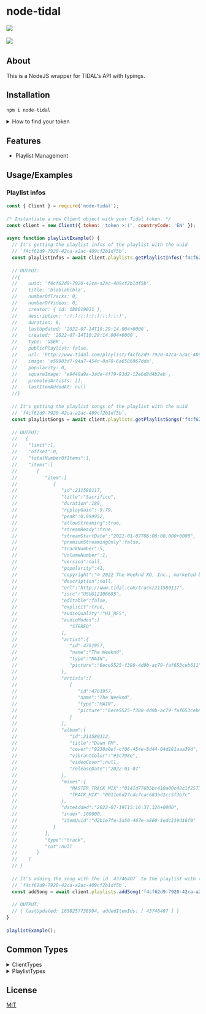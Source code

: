 # node-tidal

<div align="left">
  <p>
    <a href="https://github.com/Mawco/node-tidal"><img src="https://img.shields.io/endpoint.svg?url=https%3A%2F%2Factions-badge.atrox.dev%2FMawco%2Fnode-tidal%2Fbadge%3Fref%3Dmaster&style=for-the-badge" width="200" /></a>
  </p>
  <p>
    <a href="https://nodei.co/npm/node-tidal"><img src="https://nodei.co/npm/node-tidal.png" /></a>
  </p>
</div>

## About

This is a NodeJS wrapper for TIDAL's API with typings.

## Installation

```ts
npm i node-tidal
```

<details>
<summary>How to find your token</summary>

## How to find your token
**!!! TOKEN MAY CHANGE ONCE EVERY FEW DAYS !!!**
1. Go to [listen.tidal.com](https://listen.tidal.com) (make sure you're logged in 😐).
2. Open the devtools and go to network.
3. Click on `Fetch/XHR`.
4. Click any request and look for the `authorization` request header. ![authorization request header](./images/token.png)
</details>

## Features

- Playlist Management

## Usage/Examples

### Playlist infos

```javascript
const { Client } = require('node-tidal');

/* Instantiate a new Client object with your Tidal token. */
const client = new Client({ token: 'token >:(', countryCode: 'EN' });

async function playlistExample() {
  // It's getting the playlist infos of the playlist with the uuid
  // `f4cf62d9-7920-42ca-a2ac-409cf2b1df5b`.
  const playlistInfos = await client.playlists.getPlaylistInfos('f4cf62d9-7920-42ca-a2ac-409cf2b1df5b');

  // OUTPUT:
  //{
  //    uuid: 'f4cf62d9-7920-42ca-a2ac-409cf2b1df5b',
  //    title: 'blablablbla',
  //    numberOfTracks: 0,
  //    numberOfVideos: 0,
  //    creator: { id: 188019021 },
  //    description: ':):):):):):):):):):)',
  //    duration: 0,
  //    lastUpdated: '2022-07-14T10:29:14.004+0000',
  //    created: '2022-07-14T10:29:14.004+0000',
  //    type: 'USER',
  //    publicPlaylist: false,
  //    url: 'http://www.tidal.com/playlist/f4cf62d9-7920-42ca-a2ac-409cf2b1df5b',
  //    image: 'e59903d7-94a7-454c-8a78-6a6586967dda',
  //    popularity: 0,
  //    squareImage: 'e9448a9a-3ade-4f79-93d2-12e6d8d4b2eb',
  //    promotedArtists: [],
  //    lastItemAddedAt: null
  //}

  // It's getting the playlist songs of the playlist with the uuid
  // `f4cf62d9-7920-42ca-a2ac-409cf2b1df5b`.
  const playlistSongs = await client.playlists.getPlaylistSongs('f4cf62d9-7920-42ca-a2ac-409cf2b1df5b');

  // OUTPUT:
  //   {
  //    "limit":1,
  //    "offset":0,
  //    "totalNumberOfItems":1,
  //    "items":[
  //       {
  //          "item":[
  //             {
  //                "id":211580117,
  //                "title":"Sacrifice",
  //                "duration":189,
  //                "replayGain":-9.79,
  //                "peak":0.999952,
  //                "allowStreaming":true,
  //                "streamReady":true,
  //                "streamStartDate":"2022-01-07T06:00:00.000+0000",
  //                "premiumStreamingOnly":false,
  //                "trackNumber":5,
  //                "volumeNumber":1,
  //                "version":null,
  //                "popularity":41,
  //                "copyright":"℗ 2022 The Weeknd XO, Inc., marketed by Republic Records, a division of UMG Recordings, Inc.",
  //                "description":null,
  //                "url":"http://www.tidal.com/track/211580117",
  //                "isrc":"USUG12106685",
  //                "editable":false,
  //                "explicit":true,
  //                "audioQuality":"HI_RES",
  //                "audioModes":[
  //                   "STEREO"
  //                ],
  //                "artist":{
  //                   "id":4761957,
  //                   "name":"The Weeknd",
  //                   "type":"MAIN",
  //                   "picture":"6ece5525-f380-4d9b-ac79-faf653ceb611"
  //                },
  //                "artists":[
  //                   {
  //                      "id":4761957,
  //                      "name":"The Weeknd",
  //                      "type":"MAIN",
  //                      "picture":"6ece5525-f380-4d9b-ac79-faf653ceb611"
  //                   }
  //                ],
  //                "album":{
  //                   "id":211580112,
  //                   "title":"Dawn FM",
  //                   "cover":"9230a0ef-cf06-454e-8d44-04d181aaa39d",
  //                   "vibrantColor":"#3c798e",
  //                   "videoCover":null,
  //                   "releaseDate":"2022-01-07"
  //                },
  //                "mixes":{
  //                   "MASTER_TRACK_MIX":"0141d776b5bc410a00c48c1f25734e",
  //                   "TRACK_MIX":"0011e6d27cdc7cac683bd1cc5f3b7c"
  //                },
  //                "dateAdded":"2022-07-19T15:16:37.326+0000",
  //                "index":100000,
  //                "itemUuid":"d2b1e7fe-3a50-467e-a860-1edc319d16f0"
  //             }
  //          ],
  //          "type":"track",
  //          "cut":null
  //       }
  //    ]
  // }

  // It's adding the song with the id `43746407` to the playlist with the uuid
  // `f4cf62d9-7920-42ca-a2ac-409cf2b1df5b`.
  const addSong = await client.playlists.addSong('f4cf62d9-7920-42ca-a2ac-409cf2b1df5b', '43746407');

  // OUTPUT:
  // { lastUpdated: 1658257738994, addedItemIds: [ 43746407 ] }
}

playlistExample();
```

## Common Types

<details>
<summary>ClientTypes</summary>

```ts
export type Country =
  | 'FR'
  | 'BE'
  | 'EN'
  | 'BG'
  | 'DE'
  | 'DK'
  | 'ES'
  | 'HR'
  | 'IT'
  | 'NO'
  | 'PL'
  | 'PT'
  | 'SE'
  | 'SL'
  | 'SR'
  | 'TR';

export type Methods = 'GET' | 'POST' | 'DELETE' | 'PUT' | 'PATCH';

export interface ClientOptions {
  token: string;
  countryCode?: Country;
  debug?: boolean;
}

export interface RequestOptions {
  headers?: Record<string, string>;
  method?: Methods;
  params?: Record<string, any>;
  body?: Record<string, string | boolean | number | URLSearchParams | (string | boolean | number)[]>;
}
```

</details>

<details>
<summary>PlaylistTypes</summary>

```ts
export type OrderTypes = 'INDEX' | 'NAME' | 'ARTIST' | 'ALBUM' | 'DATE' | 'LENGTH';
export type OrderDirections = 'ASC' | 'DESC';
export type OnDupes = 'FAIL' | 'ADD';

export interface TidalPlaylist {
  uuid: string;
  title: string;
  numberOfTracks: number;
  numberOfVideos: number;
  creator: { id: number };
  description: string;
  duration: number;
  lastUpdated: string;
  created: string;
  type: string;
  publicPlaylist: boolean;
  url: string;
  image: string;
  popularity: number;
  squareImage: string;
  promotedArtists: string[];
  lastItemAddedAt: string;
}

export interface Artist {
  id: number;
  name: string;
  type: string;
  picture: string;
}

export interface Song {
  id: number;
  title: string;
  duration: number;
  replayGain: number;
  peak: number;
  allowStreaming: boolean;
  streamReady: boolean;
  streamStartDate: string;
  premiumStreamingOnly: boolean;
  trackNumber: number;
  volumeNumber: number;
  version: string | number | null;
  popularity: number;
  copyright: string;
  description: string | number | null;
  url: string;
  isrc: string;
  editable: boolean;
  explicit: boolean;
  audioQuality: string;
  audioModes: string[];
  artist: {
    id: number;
    name: string;
    type: string;
    picture: string;
  };
  artists: [Artist[]];
  album: {
    id: number;
    title: string;
    cover: string;
    vibrantColor: string;
    videoCover: string | number | null;
    releaseDate: string;
  };
  mixes: {
    MASTER_TRACK_MIX: string;
    TRACK_MIX: string;
  };
  dateAdded: string;
  index: number;
  itemUuid: string;
}

export interface TidalSong {
  limit: number;
  offset: number;
  totalNumberOfItems: number;
  items: [{ item: Song; type: string; cut: string | number | null }];
}

export interface AddedSong {
  lastUpdated: number;
  addedItemIds: number[];
}
```

</details>

## License

[MIT](https://github.com/Mawco/node-tidal/blob/master/LICENSE)
